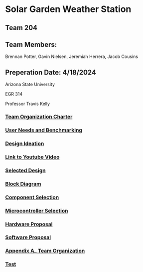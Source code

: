 # Solar Garden Weather Station

## Team 204

## Team Members:

Brennan Potter, Gavin Nielsen, Jeremiah Herrera, Jacob Cousins

## Preperation Date: 4/18/2024

Arizona State University

EGR 314

Professor Travis Kelly

### [Team Organization Charter](/teamOrgCharter.md)

### [User Needs and Benchmarking](/userNeeds.md)

### [Design Ideation](/designIdeation.md)

### [Link to Youtube Video](https://www.youtube.com/watch?v=irYp9MbBVfk)

### [Selected Design](/selectedDesign.md)

### [Block Diagram](/blockDiagram.md)

### [Component Selection](/componentSelection.md)

### [Microcontroller Selection](/microcontrollerSelection.md)

### [Hardware Proposal](/hardwareProposal.md)

### [Software Proposal](/softwareProposal.md)

### [Appendix A_ Team Organization](/appendixATeamOrganization.md)

### [Test](/test.md)
